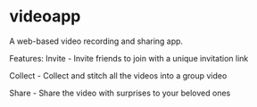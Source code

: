 # videoapp
A web-based video recording and sharing app.

Features:
Invite - Invite friends to join with a unique invitation link

Collect - Collect and stitch all the videos into a group video

Share - Share the video with surprises to your beloved ones

